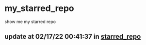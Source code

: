 # my_starred_repo
show me my starred repo

update at 02/17/22 00:41:37 in [starred_repo](./index.html)
---


